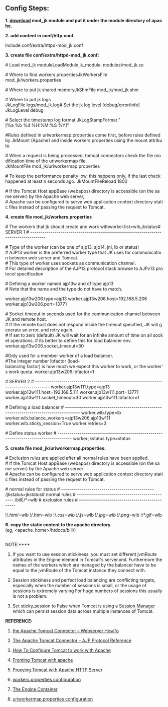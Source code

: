 <!---
markmeta_author: wongoo
markmeta_date: 2012-05-04 10:23:37+00:00
excerpt: mod_jk cluster configuration
slug: mod_jk-cluster-configuration
markmeta_title: mod_jk cluster configuration
wordpress_id: 263
markmeta_categories: Experience
markmeta_tags: AJP,apache,cluster,mod_jk,Tomcat
-->

## Config Steps:


**1. [download](http://tomcat.apache.org/download-connectors.cgi) mod_jk module and put it under the module directory of apache.**




**2. add content in conf/http.conf**


Include conf/extra/httpd-mod_jk.conf




**3. create file conf/extra/httpd-mod_jk.conf:**


# Load mod_jk moduleLoadModule
jk_module  modules/mod_jk.so

# Where to find workers.propertiesJkWorkersFile
mod_jk/workers.properties

# Where to put jk shared memoryJkShmFile
mod_jk/mod_jk.shm

# Where to put jk logs
JkLogFile logs/mod_jk.log# Set the jk log level [debug/error/info]
JkLogLevel debug

# Select the timestamp log format
JkLogStampFormat "[%a %b %d %H:%M:%S %Y]"

#Rules defined in uriworkermap.properties come first, before rules defined by JkMount (Apache) and inside workers.properties using the mount attribute.

# When a request is being processed, tomcat connectors check the file modification time of the uriworkermap file.
JkMountFile mod_jk/uriworkermap.properties

# To keep the performance penalty low, this happens only, if the last check happened at least n seconds ago.
JkMountFileReload 1800

# If the Tomcat Host appBase (webapps) directory is accessible (on the same server) by the Apache web server,
# Apache can be configured to serve web application context directory static files instead of passing the request to Tomcat.






**4. create file mod_jk/workers.properties**




# The workers that jk should create and work withworker.list=wlb,jkstatus# SERVER 1
# -------------------------------------------------------------------------------------

# Type of the worker (can be one of ajp13, ajp14, jni, lb or status)
# AJP13 worker is the preferred worker type that JK uses for communication between web server and Tomcat.
# This type of worker uses sockets as communication channel.
# For detailed description of the AJP13 protocol stack browse to AJPv13 protocol specification

# Defining a worker named ajp13w and of type ajp13
# Note that the name and the type do not have to match.

worker.ajp13w206.type=ajp13
worker.ajp13w206.host=192.168.5.206
worker.ajp13w206.port=13771

# Socket timeout in seconds used for the communication channel between JK and remote host.
# If the remote host does not respond inside the timeout specified, JK will generate an error, and retry again.
# If set to zero (default) JK will wait for an infinite amount of time on all socket operations.
# its better to define this for load balancer env.
worker.ajp13w206.socket_timeout=30

#Only used for a member worker of a load balancer.
#The integer number lbfactor (load-balancing factor) is how much we expect this worker to work, or the worker's work quota.
worker.ajp13w206.lbfactor=1



# SERVER 2
# -------------------------------------------------------------------------------------
worker.ajp13w111.type=ajp13
worker.ajp13w111.host=192.168.5.111
worker.ajp13w111.port=13771
worker.ajp13w111.socket_timeout=30
worker.ajp13w111.lbfactor=1

# Defining a load balancer
# -------------------------------------------------------------------------------------
worker.wlb.type=lb
worker.wlb.balance_workers=ajp13w206,ajp13w111
worker.wlb.sticky_session=True
worker.retries=3



# Define status worker
# -------------------------------------------------------------------------------------
worker.jkstatus.type=status






**5. create file mod_jk/uriworkermap.properties:**




# Exclusion rules are applied after all normal rules have been applied.
# If the Tomcat Host appBase (webapps) directory is accessible (on the same server) by the Apache web server
# Apache can be configured to serve web application context directory static files instead of passing the request to Tomcat.

# normal rules for status
# ----------------------------------------------
/jkstatus=jkstatus# normal rules
# ----------------------------------------------
/bill|/*=wlb
# exclusion rules
# ----------------------------------------------

!/*.html=wlb
!/*.htm=wlb
!/*.css=wlb
!/*.js=wlb
!/*.jpg=wlb
!/*.png=wlb
!/*.gif=wlb






**6. copy the static content to the apache directory**.(eg, <apache_home>/htdocs/bill/)






##
NOTE:****





	
  1. If you want to use session stickiness, you must set different jvmRoute attributes in the Engine element in Tomcat's server.xml. Furthermore the names of the workers which are managed by the balancer have to be equal to the jvmRoute of the Tomcat instance they connect with.

	
  2. Session stickiness and perfect load balancing are conflicting targets, especially when the number of sessions is small, or the usage of sessions is extremely varying For huge numbers of sessions this usually is not a problem.

	
  3. Set sticky_session to False when Tomcat is using a [Session Manager ](http://tomcat.apache.org/tomcat-5.5-doc/cluster-howto.html)which can persist session data across multiple instances of Tomcat.


**REFERENCE:**



	
  1. [the Apache Tomcat Connector – Webserver HowTo](http://tomcat.apache.org/connectors-doc/webserver_howto/apache.html)

	
  2. [The Apache Tomcat Connector – AJP Protocol Reference](http://tomcat.apache.org/connectors-doc/ajp/ajpv13a.html)

	
  3. [How To Configure Tomcat to work with Apache](http://www3.ntu.edu.sg/home/ehchua/programming/howto/ApachePlusTomcat_HowTo.html)

	
  4. [Fronting Tomcat with apache](http://people.apache.org/~mturk/docs/article/ftwai.html)

	
  5. [Proxying Tomcat with Apache HTTP Server](http://www.harezmi.com.tr/proxying-tomcat-with-apache-http-server/?lang=en)

	
  6. [workers.properties configuration](http://tomcat.apache.org/connectors-doc/reference/workers.html)

	
  7. [The Engine Container](http://tomcat.apache.org/tomcat-5.5-doc/config/engine.html)

	
  8. [uriworkermap.properties configuration](http://tomcat.apache.org/connectors-doc/reference/uriworkermap.html)


